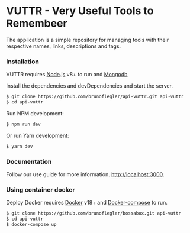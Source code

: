 # VUTTR - Very Useful Tools to Remembeer

The application is a simple repository for managing tools with their respective names, links, descriptions and tags.

### Installation

VUTTR requires [Node.js](https://nodejs.org/) v8+ to run and [Mongodb](https://www.mongodb.com/)

Install the dependencies and devDependencies and start the server.

```sh
$ git clone https://github.com/brunoflegler/api-vuttr.git api-vuttr
$ cd api-vuttr
```

Run NPM development:

```sh
$ npm run dev
```

Or run Yarn development:

```sh
$ yarn dev
```

### Documentation

Follow our use guide for more information. [http://localhost:3000](http://localhost:3000).

### Using container docker

Deploy Docker requires [Docker](https://docs.docker.com/install/) v18+ and [Docker-compose](https://docs.docker.com/compose/install/) to run.

```sh
$ git clone https://github.com/brunoflegler/bossabox.git api-vuttr
$ cd api-vuttr
$ docker-compose up
```
